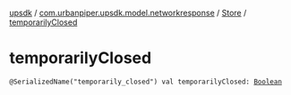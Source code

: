 [upsdk](../../index.md) / [com.urbanpiper.upsdk.model.networkresponse](../index.md) / [Store](index.md) / [temporarilyClosed](./temporarily-closed.md)

# temporarilyClosed

`@SerializedName("temporarily_closed") val temporarilyClosed: `[`Boolean`](https://kotlinlang.org/api/latest/jvm/stdlib/kotlin/-boolean/index.html)